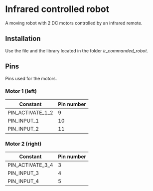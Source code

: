 # Infrared controlled robot

A moving robot with 2 DC motors controlled by an infrared remote.

## Installation

Use the file and the library located in the folder *ir_commanded_robot*.

## Pins

Pins used for the motors.

### Motor 1 (left)

Constant         | Pin number
-----------------|-----------
PIN_ACTIVATE_1_2 | 9
PIN_INPUT_1      | 10
PIN_INPUT_2      | 11

### Motor 2 (right)

Constant         | Pin number
-----------------|-----------
PIN_ACTIVATE_3_4 | 3
PIN_INPUT_3      | 4
PIN_INPUT_4      | 5